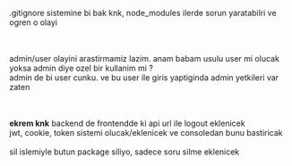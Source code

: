 .gitignore sistemine bi bak knk, node_modules ilerde sorun yaratabilri ve ogren o olayi<br/><br/><br/>

admin/user olayini arastirmamiz lazim. anam babam usulu user mi olucak yoksa admin diye ozel bir kullanim mi ?<br/>
admin de bi user cunku. ve bu user ile giris yaptiginda admin yetkileri var zaten<br/><br/><br/>

**ekrem knk** backend de frontendde ki api url ile logout eklenicek<br/>
jwt, cookie, token sistemi olucak/eklenicek ve consoledan bunu bastiricak<br/>
<br/>
sil islemiyle butun package siliyo, sadece soru silme eklenicek<br/>